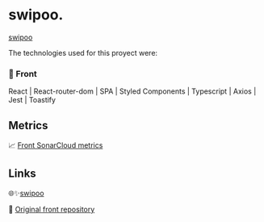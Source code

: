 # swipoo.

[swipoo](https://swipoo-cars.netlify.app/)

The technologies used for this proyect were:

### 🔸 Front

React | React-router-dom | SPA | Styled Components | Typescript | Axios | Jest | Toastify

## Metrics

📈 [Front SonarCloud metrics](https://sonarcloud.io/summary/overall?id=manuelaperezsimon_swipoo.)

## Links

🌐✨[swipoo](https://swipoo-cars.netlify.app/)

🔗 [Original front repository](https://github.com/manuelaperezsimon/swipoo.)
